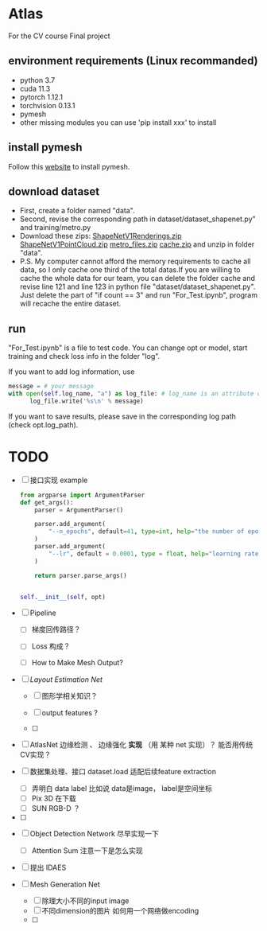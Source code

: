 # Atlas

For the CV course Final project

## environment requirements (Linux recommanded)
+ python 3.7
+ cuda 11.3
+ pytorch 1.12.1
+ torchvision 0.13.1
+ pymesh
+ other missing modules you can use 'pip install xxx' to install

## install pymesh
Follow this [website](https://blog.csdn.net/weixin_46632183/article/details/120553750) to install pymesh.

## download dataset
+ First, create a folder named "data".
+ Second, revise the corresponding path in dataset/dataset_shapenet.py" and training/metro.py
+ Download these zips: [ShapeNetV1Renderings.zip](https://jbox.sjtu.edu.cn/l/l1dfYe) [ShapeNetV1PointCloud.zip](https://jbox.sjtu.edu.cn/l/01AwwD) [metro_files.zip](https://jbox.sjtu.edu.cn/l/41tOlR) [cache.zip](https://jbox.sjtu.edu.cn/l/b1d0PR) and unzip in folder "data".
+ P.S. My computer cannot afford the memory requirements to cache all data, so I only cache one third of the total datas.If you are willing to cache the whole data for our team, you can delete the folder cache and revise line 121 and line 123 in python file "dataset/dataset_shapenet.py". Just delete the part of "if count == 3" and run "For_Test.ipynb", program will recache the entire dataset. 

## run
"For_Test.ipynb" is a file to test code. You can change opt or model, start training and check loss info in the folder "log".

If you want to add log information, use 

```python
message = # your message
with open(self.log_name, "a") as log_file: # log_name is an attribute of class Trainer
      log_file.write('%s\n' % message)
```

If you want to save results, please save in the corresponding log path (check opt.log_path).





# TODO

- [ ] 接口实现 example 

    ```python
    from argparse import ArgumentParser
    def get_args():
        parser = ArgumentParser()
    
        parser.add_argument(
            "--n_epochs", default=41, type=int, help="the number of epochs to run."
        )
        parser.add_argument(
            "--lr", default = 0.0001, type = float, help="learning rate."
        )
    
        return parser.parse_args()
    
    
    self.__init__(self, opt)
    ```

- [ ] Pipeline

    - [ ] 梯度回传路径？
    
    - [ ] Loss 构成？
        
    - [ ] How to Make Mesh Output?
        
- [ ] *Layout Estimation Net* 

    - [ ] 图形学相关知识？

    - [ ] output features ?

    - [ ] 

- [ ] AtlasNet 边缘检测 、 边缘强化 **实现** （用 某种 net 实现）？ 能否用传统CV实现？

- [ ] 数据集处理、接口 dataset.load 适配后续feature extraction

    - [ ] 弄明白 data label 比如说 data是image， label是空间坐标
    - [ ] Pix 3D 在下载 
    - [ ] SUN RGB-D ？ 

- [ ] 

- [ ] Object Detection Network  尽早实现一下
    - [ ]  Attention Sum 注意一下是怎么实现
- [ ] 提出 IDAES
- [ ] Mesh Generation Net 

    - [ ] 除理大小不同的input image
    - [ ] 不同dimension的图片 如何用一个网络做encoding
    - [ ] 

